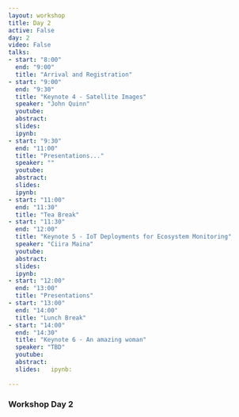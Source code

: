 ```yaml
---
layout: workshop
title: Day 2
active: False
day: 2
video: False
talks:
- start: "8:00"
  end: "9:00"
  title: "Arrival and Registration"
- start: "9:00"
  end: "9:30"
  title: "Keynote 4 - Satellite Images"
  speaker: "John Quinn"
  youtube:
  abstract:
  slides: 
  ipynb:
- start: "9:30"
  end: "11:00"
  title: "Presentations..."
  speaker: ""
  youtube:
  abstract:
  slides: 
  ipynb:
- start: "11:00"
  end: "11:30"
  title: "Tea Break"
- start: "11:30"
  end: "12:00"
  title: "Keynote 5 - IoT Deployments for Ecosystem Monitoring"
  speaker: "Ciira Maina"
  youtube:
  abstract:
  slides:
  ipynb:
- start: "12:00"
  end: "13:00"
  title: "Presentations"
- start: "13:00"
  end: "14:00"
  title: "Lunch Break" 
- start: "14:00"
  end: "14:30"
  title: "Keynote 6 - An amazing woman" 
  speaker: "TBD"
  youtube:
  abstract:
  slides:   ipynb:
  
---
```


<h3> <b>Workshop Day 2</b></h3>
